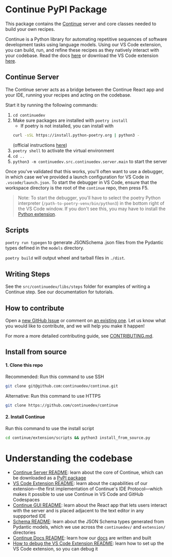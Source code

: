 # Continue PyPI Package

This package contains the [Continue](https://github.com/continuedev/continue) server and core classes needed to build your own recipes.

Continue is a Python library for automating repetitive sequences of software development tasks using language models. Using our VS Code extension, you can build, run, and refine these recipes as they natively interact with your codebase. Read the docs [here](https://continue.dev/docs) or download the VS Code extension [here](https://marketplace.visualstudio.com/items?itemName=Continue.continue).

## Continue Server

The Continue server acts as a bridge between the Continue React app and your IDE, running your recipes and acting on the codebase.

Start it by running the following commands:

1. `cd continuedev`
2. Make sure packages are installed with `poetry install`
   - If poetry is not installed, you can install with
   ```bash
   curl -sSL https://install.python-poetry.org | python3 -
   ```
   (official instructions [here](https://python-poetry.org/docs/#installing-with-the-official-installer))
3. `poetry shell` to activate the virtual environment
4. `cd ..`
5. `python3 -m continuedev.src.continuedev.server.main` to start the server

Once you've validated that this works, you'll often want to use a debugger, in which case we've provided a launch configuration for VS Code in `.vscode/launch.json`. To start the debugger in VS Code, ensure that the workspace directory is the root of the `continue` repo, then press F5.

> Note: To start the debugger, you'll have to select the poetry Python interpreter (`/path-to-poetry-venv/bin/python3`) in the bottom right of the VS Code window. If you don't see this, you may have to install the [Python extension](https://marketplace.visualstudio.com/items?itemName=ms-python.python).

## Scripts

`poetry run typegen` to generate JSONSchema .json files from the Pydantic types defined in the `models` directory.

`poetry build` will output wheel and tarball files in `./dist`.

## Writing Steps

See the `src/continuedev/libs/steps` folder for examples of writing a Continue step. See our documentation for tutorials.

## How to contribute

Open a [new GitHub Issue](https://github.com/continuedev/continue/issues/new) or comment on [an existing one](https://github.com/continuedev/continue/issues). Let us know what you would like to contribute, and we will help you make it happen!

For more a more detailed contributing guide, see [CONTRIBUTING.md](../CONTRIBUTING.md).

## Install from source

#### 1. Clone this repo

Recommended: Run this command to use SSH

```bash
git clone git@github.com:continuedev/continue.git
```

Alternative: Run this command to use HTTPS

```bash
git clone https://github.com/continuedev/continue
```

#### 2. Install Continue

Run this command to use the install script

```bash
cd continue/extension/scripts && python3 install_from_source.py
```

# Understanding the codebase

- [Continue Server README](./continuedev/README.md): learn about the core of Continue, which can be downloaded as a [PyPI package](https://pypi.org/project/continuedev/)
- [VS Code Extension README](./extension/README.md): learn about the capabilities of our extension—the first implementation of Continue's IDE Protocol—which makes it possible to use use Continue in VS Code and GitHub Codespaces
- [Continue GUI README](./extension/react-app/): learn about the React app that lets users interact with the server and is placed adjacent to the text editor in any suppported IDE
- [Schema README](./schema): learn about the JSON Schema types generated from Pydantic models, which we use across the `continuedev/` and `extension/` directories
- [Continue Docs README](./docs): learn how our [docs](https://continue.dev/docs) are written and built
- [How to debug the VS Code Extension README](./extension/src/README.md): learn how to set up the VS Code extension, so you can debug it
